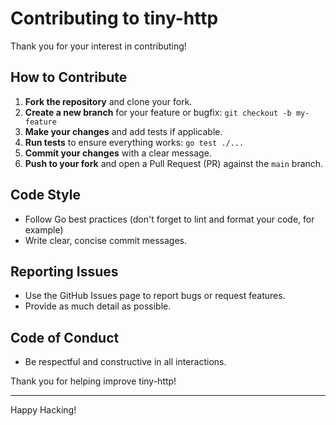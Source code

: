 # Contributing to tiny-http

Thank you for your interest in contributing!

## How to Contribute

1. **Fork the repository** and clone your fork.
2. **Create a new branch** for your feature or bugfix: `git checkout -b my-feature`
3. **Make your changes** and add tests if applicable.
4. **Run tests** to ensure everything works: `go test ./...`
5. **Commit your changes** with a clear message.
6. **Push to your fork** and open a Pull Request (PR) against the `main` branch.

## Code Style

- Follow Go best practices (don't forget to lint and format your code, for example)
- Write clear, concise commit messages.

## Reporting Issues

- Use the GitHub Issues page to report bugs or request features.
- Provide as much detail as possible.

## Code of Conduct

- Be respectful and constructive in all interactions.

Thank you for helping improve tiny-http!

---
Happy Hacking!